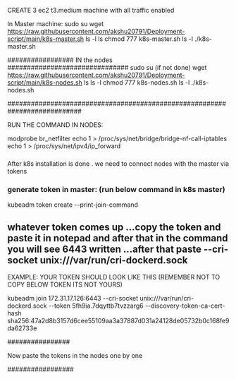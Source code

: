 CREATE 3 ec2 t3.medium machine with all traffic enabled

In Master machine:
sudo su
wget https://raw.githubusercontent.com/akshu20791/Deployment-script/main/k8s-master.sh
ls -l
ls
chmod 777 k8s-master.sh
ls -l
./k8s-master.sh

################# IN the nodes ###############################
sudo su (if not done)
wget https://raw.githubusercontent.com/akshu20791/Deployment-script/main/k8s-nodes.sh
ls
ls -l
chmod 777 k8s-nodes.sh
ls -l
./k8s-nodes.sh

###########################################################################

RUN THE COMMAND IN NODES:

modprobe br_netfilter
echo 1 > /proc/sys/net/bridge/bridge-nf-call-iptables
echo 1 > /proc/sys/net/ipv4/ip_forward

###

After k8s installation is done . we need to connect nodes with the master via tokens

### generate token in master: (run below command in k8s master)

kubeadm token create --print-join-command

## whatever token comes up ...copy the token and paste it in notepad and after that in the command you will see 6443 written ...after that paste --cri-socket unix:///var/run/cri-dockerd.sock

EXAMPLE: YOUR TOKEN SHOULD LOOK LIKE THIS (REMEMBER NOT TO COPY BELOW TOKEN ITS NOT YOURS)

kubeadm join 172.31.17.126:6443 --cri-socket unix:///var/run/cri-dockerd.sock --token 5fh9ia.7dqyttb7tvzzarg6 --discovery-token-ca-cert-hash sha256:47a2d8b3157d6cee55109aa3a37887d031a24128de05732b0c168fe9da62733e

################

Now paste the tokens in the nodes one by one

#################
